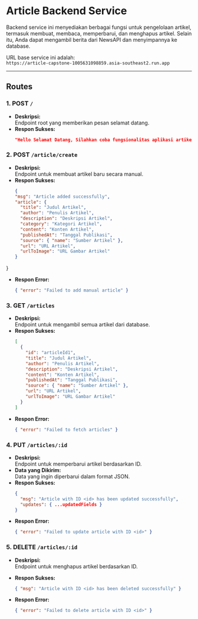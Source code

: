 # Article Backend Service

Backend service ini menyediakan berbagai fungsi untuk pengelolaan artikel, termasuk membuat, membaca, memperbarui, dan menghapus artikel. Selain itu, Anda dapat mengambil berita dari NewsAPI dan menyimpannya ke database.

URL base service ini adalah:  
`https://article-capstone-1005631098859.asia-southeast2.run.app`

---

## **Routes**


### **1. POST `/`**
- **Deskripsi:**  
  Endpoint root yang memberikan pesan selamat datang.
- **Respon Sukses:**
  ```json
  "Hello Selamat Datang, Silahkan coba fungsionalitas aplikasi artikel anda!!"


### **2. POST `/article/create`**
- **Deskripsi:**  
  Endpoint untuk membuat artikel baru secara manual.
- **Respon Sukses:**
  ```json
  {
  "msg": "Article added successfully",
  "article": {
    "title": "Judul Artikel",
    "author": "Penulis Artikel",
    "description": "Deskripsi Artikel",
    "category": "Kategori Artikel",
    "content": "Konten Artikel",
    "publishedAt": "Tanggal Publikasi",
    "source": { "name": "Sumber Artikel" },
    "url": "URL Artikel",
    "urlToImage": "URL Gambar Artikel"
  }
}

- **Respon Error:**
  ```json
  { "error": "Failed to add manual article" }
  

### **3. GET `/articles`**
- **Deskripsi:**  
  Endpoint untuk mengambil semua artikel dari database.
- **Respon Sukses:**
  ```json
  [
    {
      "id": "articleId1",
      "title": "Judul Artikel",
      "author": "Penulis Artikel",
      "description": "Deskripsi Artikel",
      "content": "Konten Artikel",
      "publishedAt": "Tanggal Publikasi",
      "source": { "name": "Sumber Artikel" },
      "url": "URL Artikel",
      "urlToImage": "URL Gambar Artikel"
    }
  ]
- **Respon Error:**
  ```json
  { "error": "Failed to fetch articles" }

### **4. PUT `/articles/:id`**
- **Deskripsi:**  
  Endpoint untuk memperbarui artikel berdasarkan ID.
- **Data yang Dikirim:**  
  Data yang ingin diperbarui dalam format JSON.
- **Respon Sukses:**
  ```json
  { 
    "msg": "Article with ID <id> has been updated successfully", 
    "updates": { ...updatedFields }
  }
- **Respon Error:**
  ```json
  { "error": "Failed to update article with ID <id>" }
### **5. DELETE `/articles/:id`**
- **Deskripsi:**  
  Endpoint untuk menghapus artikel berdasarkan ID.

- **Respon Sukses:**
  ```json
  { "msg": "Article with ID <id> has been deleted successfully" }
- **Respon Error:**
  ```json
  { "error": "Failed to delete article with ID <id>" }
